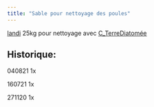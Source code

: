 ```yaml
---
title: "Sable pour nettoyage des poules"
---
```


[landi](notes/utilisateurs/fournisseurs/landi.md) 25kg pour nettoyage avec [C_TerreDiatomée](notes/equipements/consommables/C_TerreDiatomée.md)

 ## Historique:

040821 1x
 
160721 1x
 
271120 1x
